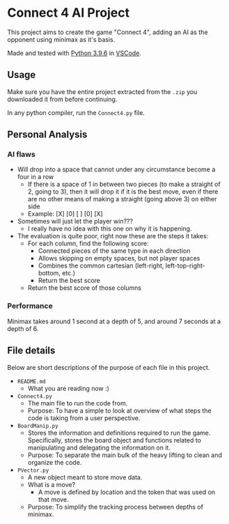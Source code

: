 # Connect 4 AI Project

This project aims to create the game "Connect 4", adding an AI as the opponent using minimax as it's basis.

Made and tested with [Python 3.9.6](https://www.python.org/downloads/release/python-396/) in [VSCode](https://code.visualstudio.com).

## Usage

Make sure you have the entire project extracted from the `.zip` you downloaded it from before continuing.

In any python compiler, run the `Connect4.py` file.

## Personal Analysis

### AI flaws

- Will drop into a space that cannot under any circumstance become a four in a row
  - If there is a space of 1 in between two pieces (to make a straight of 2, going to 3), then it will drop it if it is the best move, even if there are no other means of making a straight (going above 3) on either side
  - Example: [X] [0] [ ] [0] [X]
- Sometimes will just let the player win???
  - I really have no idea with this one on why it is happening.
- The evaluation is quite poor, right now these are the steps it takes:
  - For each column, find the following score:
    - Connected pieces of the same type in each direction
    - Allows skipping on empty spaces, but not player spaces
    - Combines the common cartesian (left-right, left-top-right-bottom, etc.)
    - Return the best score
  - Return the best score of those columns

### Performance

Minimax takes around 1 second at a depth of 5, and around 7 seconds at a depth of 6.

## File details

Below are short descriptions of the purpose of each file in this project.

- `README.md`
  - What you are reading now :)
- `Connect4.py`
  - The main file to run the code from.
  - Purpose: To have a simple to look at overview of what steps the code is taking from a user perspective.
- `BoardManip.py`
  - Stores the information and definitions required to run the game. Specifically, stores the board object and functions related to manipulating and delegating the information on it.
  - Purpose: To separate the main bulk of the heavy lifting to clean and organize the code.
- `PVector.py`
  - A new object meant to store move data.
  - What is a move?
    - A move is defined by location and the token that was used on that move.
  - Purpose: To simplify the tracking process between depths of minimax.
